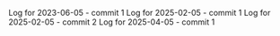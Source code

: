 Log for 2023-06-05 - commit 1
Log for 2025-02-05 - commit 1
Log for 2025-02-05 - commit 2
Log for 2025-04-05 - commit 1
